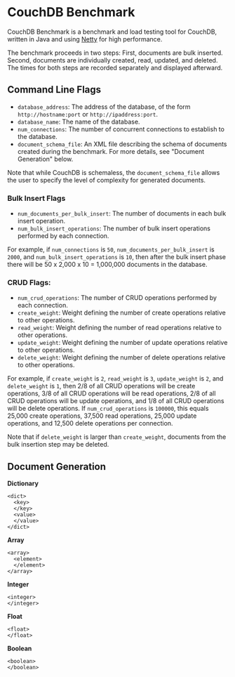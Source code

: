 # CouchDB Benchmark

CouchDB Benchmark is a benchmark and load testing tool for CouchDB, written in Java and using [Netty](http://netty.io) for high performance.

The benchmark proceeds in two steps: First, documents are bulk inserted. Second, documents are individually created, read, updated, and deleted. The times for both steps are recorded separately and displayed afterward.

## Command Line Flags

* `database_address`: The address of the database, of the form `http://hostname:port` or `http://ipaddress:port`.
* `database_name`: The name of the database.
* `num_connections`: The number of concurrent connections to establish to the database.
* `document_schema_file`: An XML file describing the schema of documents created during the benchmark. For more details, see "Document Generation" below.

Note that while CouchDB is schemaless, the `document_schema_file` allows the user to specify the level of complexity for generated documents.

### Bulk Insert Flags

* `num_documents_per_bulk_insert`: The number of documents in each bulk insert operation.
* `num_bulk_insert_operations`: The number of bulk insert operations performed by each connection.

For example, if `num_connections` is `50`, `num_documents_per_bulk_insert` is `2000`, and `num_bulk_insert_operations` is `10`, then after the bulk insert phase there will be 50 x 2,000 x 10 = 1,000,000 documents in the database.

### CRUD Flags:

* `num_crud_operations`: The number of CRUD operations performed by each connection.
* `create_weight`: Weight defining the number of create operations relative to other operations.
* `read_weight`: Weight defining the number of read operations relative to other operations.
* `update_weight`: Weight defining the number of update operations relative to other operations.
* `delete_weight`: Weight defining the number of delete operations relative to other operations.

For example, if `create_weight` is `2`, `read_weight` is `3`, `update_weight` is `2`, and `delete_weight` is `1`, then 2/8 of all CRUD operations will be create operations, 3/8 of all CRUD operations will be read operations, 2/8 of all CRUD operations will be update operations, and 1/8 of all CRUD operations will be delete operations. If `num_crud_operations` is `100000`, this equals 25,000 create operations, 37,500 read operations, 25,000 update operations, and 12,500 delete operations per connection.

Note that if `delete_weight` is larger than `create_weight`, documents from the bulk insertion step may be deleted.

## Document Generation



**Dictionary**

```
<dict>
  <key>
  </key>
  <value>
  </value>
</dict>
```

**Array**

```
<array>
  <element>
  </element>
</array>
```

**Integer**

```
<integer>
</integer>
```

**Float**

```
<float>
</float>
```

**Boolean**

```
<boolean>
</boolean>
```

